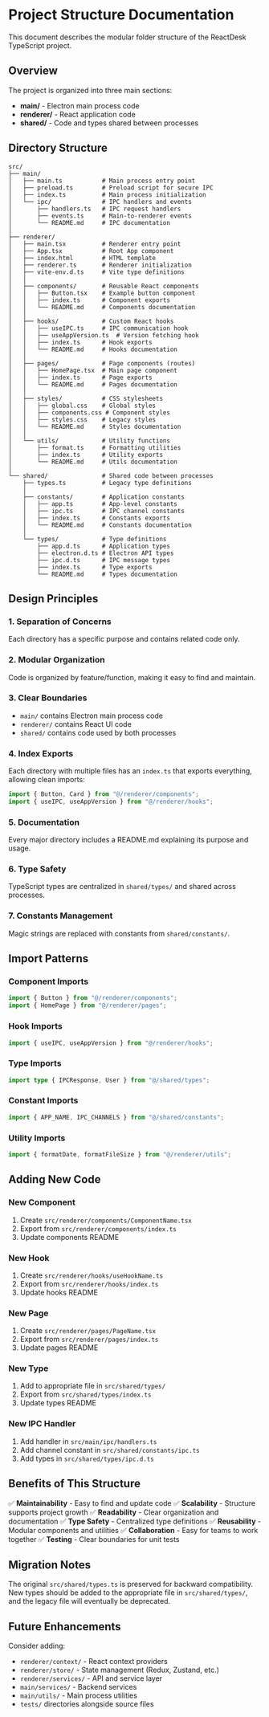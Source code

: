 # Project Structure Documentation

This document describes the modular folder structure of the ReactDesk TypeScript project.

## Overview

The project is organized into three main sections:

- **main/** - Electron main process code
- **renderer/** - React application code
- **shared/** - Code and types shared between processes

## Directory Structure

```
src/
├── main/
│   ├── main.ts           # Main process entry point
│   ├── preload.ts        # Preload script for secure IPC
│   ├── index.ts          # Main process initialization
│   └── ipc/              # IPC handlers and events
│       ├── handlers.ts   # IPC request handlers
│       ├── events.ts     # Main-to-renderer events
│       └── README.md     # IPC documentation
│
├── renderer/
│   ├── main.tsx          # Renderer entry point
│   ├── App.tsx           # Root App component
│   ├── index.html        # HTML template
│   ├── renderer.ts       # Renderer initialization
│   ├── vite-env.d.ts     # Vite type definitions
│   │
│   ├── components/       # Reusable React components
│   │   ├── Button.tsx    # Example button component
│   │   ├── index.ts      # Component exports
│   │   └── README.md     # Components documentation
│   │
│   ├── hooks/            # Custom React hooks
│   │   ├── useIPC.ts     # IPC communication hook
│   │   ├── useAppVersion.ts  # Version fetching hook
│   │   ├── index.ts      # Hook exports
│   │   └── README.md     # Hooks documentation
│   │
│   ├── pages/            # Page components (routes)
│   │   ├── HomePage.tsx  # Main page component
│   │   ├── index.ts      # Page exports
│   │   └── README.md     # Pages documentation
│   │
│   ├── styles/           # CSS stylesheets
│   │   ├── global.css    # Global styles
│   │   ├── components.css # Component styles
│   │   ├── styles.css    # Legacy styles
│   │   └── README.md     # Styles documentation
│   │
│   └── utils/            # Utility functions
│       ├── format.ts     # Formatting utilities
│       ├── index.ts      # Utility exports
│       └── README.md     # Utils documentation
│
└── shared/               # Shared code between processes
    ├── types.ts          # Legacy type definitions
    │
    ├── constants/        # Application constants
    │   ├── app.ts        # App-level constants
    │   ├── ipc.ts        # IPC channel constants
    │   ├── index.ts      # Constants exports
    │   └── README.md     # Constants documentation
    │
    └── types/            # Type definitions
        ├── app.d.ts      # Application types
        ├── electron.d.ts # Electron API types
        ├── ipc.d.ts      # IPC message types
        ├── index.ts      # Type exports
        └── README.md     # Types documentation
```

## Design Principles

### 1. **Separation of Concerns**

Each directory has a specific purpose and contains related code only.

### 2. **Modular Organization**

Code is organized by feature/function, making it easy to find and maintain.

### 3. **Clear Boundaries**

- `main/` contains Electron main process code
- `renderer/` contains React UI code
- `shared/` contains code used by both processes

### 4. **Index Exports**

Each directory with multiple files has an `index.ts` that exports everything, allowing clean imports:

```typescript
import { Button, Card } from "@/renderer/components";
import { useIPC, useAppVersion } from "@/renderer/hooks";
```

### 5. **Documentation**

Every major directory includes a README.md explaining its purpose and usage.

### 6. **Type Safety**

TypeScript types are centralized in `shared/types/` and shared across processes.

### 7. **Constants Management**

Magic strings are replaced with constants from `shared/constants/`.

## Import Patterns

### Component Imports

```typescript
import { Button } from "@/renderer/components";
import { HomePage } from "@/renderer/pages";
```

### Hook Imports

```typescript
import { useIPC, useAppVersion } from "@/renderer/hooks";
```

### Type Imports

```typescript
import type { IPCResponse, User } from "@/shared/types";
```

### Constant Imports

```typescript
import { APP_NAME, IPC_CHANNELS } from "@/shared/constants";
```

### Utility Imports

```typescript
import { formatDate, formatFileSize } from "@/renderer/utils";
```

## Adding New Code

### New Component

1. Create `src/renderer/components/ComponentName.tsx`
2. Export from `src/renderer/components/index.ts`
3. Update components README

### New Hook

1. Create `src/renderer/hooks/useHookName.ts`
2. Export from `src/renderer/hooks/index.ts`
3. Update hooks README

### New Page

1. Create `src/renderer/pages/PageName.tsx`
2. Export from `src/renderer/pages/index.ts`
3. Update pages README

### New Type

1. Add to appropriate file in `src/shared/types/`
2. Export from `src/shared/types/index.ts`
3. Update types README

### New IPC Handler

1. Add handler in `src/main/ipc/handlers.ts`
2. Add channel constant in `src/shared/constants/ipc.ts`
3. Add types in `src/shared/types/ipc.d.ts`

## Benefits of This Structure

✅ **Maintainability** - Easy to find and update code
✅ **Scalability** - Structure supports project growth
✅ **Readability** - Clear organization and documentation
✅ **Type Safety** - Centralized type definitions
✅ **Reusability** - Modular components and utilities
✅ **Collaboration** - Easy for teams to work together
✅ **Testing** - Clear boundaries for unit tests

## Migration Notes

The original `src/shared/types.ts` is preserved for backward compatibility. New types should be added to the appropriate file in `src/shared/types/`, and the legacy file will eventually be deprecated.

## Future Enhancements

Consider adding:

- `renderer/context/` - React context providers
- `renderer/store/` - State management (Redux, Zustand, etc.)
- `renderer/services/` - API and service layer
- `main/services/` - Backend services
- `main/utils/` - Main process utilities
- `tests/` directories alongside source files
